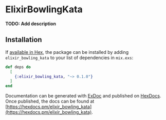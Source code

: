 # ElixirBowlingKata

**TODO: Add description**

## Installation

If [available in Hex](https://hex.pm/docs/publish), the package can be installed
by adding `elixir_bowling_kata` to your list of dependencies in `mix.exs`:

```elixir
def deps do
  [
    {:elixir_bowling_kata, "~> 0.1.0"}
  ]
end
```

Documentation can be generated with [ExDoc](https://github.com/elixir-lang/ex_doc)
and published on [HexDocs](https://hexdocs.pm). Once published, the docs can
be found at [https://hexdocs.pm/elixir_bowling_kata](https://hexdocs.pm/elixir_bowling_kata).

